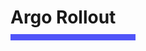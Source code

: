 <!-- .slide: class="transition bg-pink" -->

<h1 style="margin-bottom: 10px"> Argo Rollout </h1>
<div style="width: 200px; height: 10px; background-color: #5155f9"></div>
<br>
<!-- .slide: class="two-column" -->

## 
